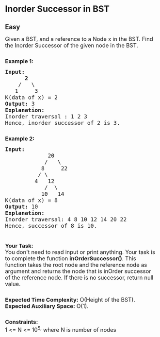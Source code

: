 # Inorder Successor in BST
## Easy
<div class="problems_problem_content__Xm_eO" style="user-select: auto;"><p style="user-select: auto;"><span style="font-size: 18px; user-select: auto;">Given a BST, and a reference to a Node x in the BST. Find the Inorder Successor of the given node in the BST.</span><br style="user-select: auto;">&nbsp;</p>
<p style="user-select: auto;"><span style="font-size: 18px; user-select: auto;"><strong style="user-select: auto;">Example 1:</strong></span></p>
<pre style="user-select: auto;"><span style="font-size: 18px; user-select: auto;"><strong style="user-select: auto;">Input:
&nbsp;     2</strong>
&nbsp;   /   \
<strong style="user-select: auto;">   </strong>1     3
K(data of x) = 2
<strong style="user-select: auto;">Output: </strong>3 
<strong style="user-select: auto;">Explanation:</strong> 
Inorder traversal : 1 2 3 
Hence, inorder successor of 2 is 3.</span>
</pre>
<p style="user-select: auto;"><br style="user-select: auto;"><span style="font-size: 18px; user-select: auto;"><strong style="user-select: auto;">Example 2:</strong></span></p>
<pre style="user-select: auto;"><span style="font-size: 18px; user-select: auto;"><strong style="user-select: auto;">Input:
</strong><strong style="user-select: auto;">            </strong> 20
&nbsp;           /   \
&nbsp;          8<strong style="user-select: auto;">     </strong>22
&nbsp;         / \
&nbsp;        4   12
&nbsp;           /<strong style="user-select: auto;">  </strong>\
&nbsp;          10   14
K(data of x) = 8
<strong style="user-select: auto;">Output: </strong>10<strong style="user-select: auto;">
Explanation:
</strong>Inorder traversal: 4 8 10 12 14 20 22
Hence, successor of 8 is 10.</span></pre>
<p style="user-select: auto;">&nbsp;</p>
<p style="user-select: auto;"><span style="font-size: 18px; user-select: auto;"><strong style="user-select: auto;">Your Task:</strong><br style="user-select: auto;">You don't need to read input or print anything. Your task is to complete the function</span><span style="font-size: 18px; user-select: auto;">&nbsp;<strong style="user-select: auto;">inOrderSuccessor()</strong>. This function takes the root node and the reference node as argument and returns the node that is inOrder successor of&nbsp;the reference node. If there is no successor, return null value.</span></p>
<p style="user-select: auto;"><br style="user-select: auto;"><span style="font-size: 18px; user-select: auto;"><strong style="user-select: auto;">Expected Time Complexity:</strong>&nbsp;O(Height of the BST).<br style="user-select: auto;"><strong style="user-select: auto;">Expected Auxiliary Space:</strong>&nbsp;O(1).</span></p>
<p style="user-select: auto;"><br style="user-select: auto;"><span style="font-size: 18px; user-select: auto;"><strong style="user-select: auto;">Constraints:</strong><br style="user-select: auto;">1 &lt;= N &lt;= 10<sup style="user-select: auto;">5</sup><sup style="user-select: auto;">,</sup> where N is number of nodes</span></p></div>